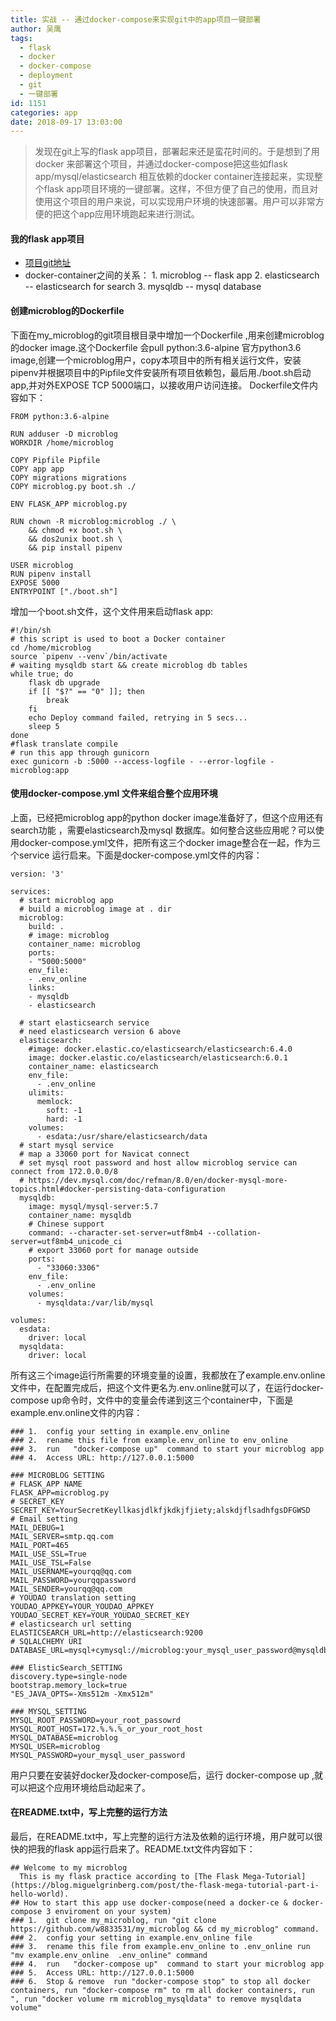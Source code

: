 ```yaml
---
title: 实战 -- 通过docker-compose来实现git中的app项目一键部署
author: 吴鹰
tags:
  - flask
  - docker
  - docker-compose
  - deployment
  - git
  - 一键部署
id: 1151
categories: app
date: 2018-09-17 13:03:00
---
```

> 发现在git上写的flask app项目，部署起来还是蛮花时间的。于是想到了用docker 来部署这个项目，并通过docker-compose把这些如flask app/mysql/elasticsearch 相互依赖的docker container连接起来，实现整个flask app项目环境的一键部署。这样，不但方便了自己的使用，而且对使用这个项目的用户来说，可以实现用户环境的快速部署。用户可以非常方便的把这个app应用环境跑起来进行测试。

#### 我的flask app项目
- [项目git地址](https://github.com/w8833531/my_microblog)
- docker-container之间的关系：
       1. microblog -- flask app
       2. elasticsearch -- elasticsearch for search
       3. mysqldb -- mysql database

#### 创建microblog的Dockerfile
下面在my_microblog的git项目根目录中增加一个Dockerfile ,用来创建microblog的docker image.这个Dockerfile 会pull python:3.6-alpine 官方python3.6 image,创建一个microblog用户，copy本项目中的所有相关运行文件，安装pipenv并根据项目中的Pipfile文件安装所有项目依赖包，最后用./boot.sh启动app,并对外EXPOSE TCP 5000端口，以接收用户访问连接。 
Dockerfile文件内容如下：
```
FROM python:3.6-alpine

RUN adduser -D microblog
WORKDIR /home/microblog

COPY Pipfile Pipfile
COPY app app
COPY migrations migrations
COPY microblog.py boot.sh ./

ENV FLASK_APP microblog.py

RUN chown -R microblog:microblog ./ \
    && chmod +x boot.sh \
    && dos2unix boot.sh \
    && pip install pipenv 

USER microblog
RUN pipenv install
EXPOSE 5000
ENTRYPOINT ["./boot.sh"]
```
增加一个boot.sh文件，这个文件用来启动flask app:
```
#!/bin/sh
# this script is used to boot a Docker container
cd /home/microblog
source `pipenv --venv`/bin/activate
# waiting mysqldb start && create microblog db tables
while true; do
    flask db upgrade
    if [[ "$?" == "0" ]]; then
        break
    fi
    echo Deploy command failed, retrying in 5 secs...
    sleep 5
done
#flask translate compile
# run this app through gunicorn
exec gunicorn -b :5000 --access-logfile - --error-logfile - microblog:app
```

#### 使用docker-compose.yml 文件来组合整个应用环境
上面，已经把microblog app的python docker image准备好了，但这个应用还有search功能 ，需要elasticsearch及mysql 数据库。如何整合这些应用呢？可以使用docker-compose.yml文件，把所有这三个docker image整合在一起，作为三个service 运行启来。下面是docker-compose.yml文件的内容：
```
version: '3'

services:
  # start microblog app
  # build a microblog image at . dir
  microblog:
    build: .
    # image: microblog
    container_name: microblog
    ports:
    - "5000:5000"
    env_file:
    - .env_online
    links:
    - mysqldb
    - elasticsearch

  # start elasticsearch service
  # need elasticsearch version 6 above
  elasticsearch:
    #image: docker.elastic.co/elasticsearch/elasticsearch:6.4.0
    image: docker.elastic.co/elasticsearch/elasticsearch:6.0.1
    container_name: elasticsearch
    env_file:
      - .env_online
    ulimits:
      memlock:
        soft: -1
        hard: -1
    volumes:
      - esdata:/usr/share/elasticsearch/data
  # start mysql service
  # map a 33060 port for Navicat connect 
  # set mysql root password and host allow microblog service can connect from 172.0.0.0/8
  # https://dev.mysql.com/doc/refman/8.0/en/docker-mysql-more-topics.html#docker-persisting-data-configuration
  mysqldb:
    image: mysql/mysql-server:5.7
    container_name: mysqldb
    # Chinese support
    command: --character-set-server=utf8mb4 --collation-server=utf8mb4_unicode_ci
    # export 33060 port for manage outside
    ports:
      - "33060:3306"
    env_file:
      - .env_online
    volumes:
      - mysqldata:/var/lib/mysql

volumes:
  esdata:
    driver: local
  mysqldata:
    driver: local
```
所有这三个image运行所需要的环境变量的设置，我都放在了example.env.online文件中，在配置完成后，把这个文件更名为.env.online就可以了，在运行docker-compose up命令时，文件中的变量会传递到这三个container中，下面是example.env.online文件的内容：
```
### 1.  config your setting in example.env_online
### 2.  rename this file from example.env_online to env_online
### 3.  run   "docker-compose up"  command to start your microblog app
### 4.  Access URL: http://127.0.0.1:5000

### MICROBLOG SETTING
# FLASK_APP NAME
FLASK_APP=microblog.py
# SECRET_KEY
SECRET_KEY=YourSecretKeyllkasjdlkfjkdkjfjiety;alskdjflsadhfgsDFGWSD
# Email setting
MAIL_DEBUG=1
MAIL_SERVER=smtp.qq.com
MAIL_PORT=465
MAIL_USE_SSL=True
MAIL_USE_TSL=False
MAIL_USERNAME=yourqq@qq.com
MAIL_PASSWORD=yourqqpassword
MAIL_SENDER=yourqq@qq.com
# YOUDAO translation setting
YOUDAO_APPKEY=YOUR_YOUDAO_APPKEY
YOUDAO_SECRET_KEY=YOUR_YOUDAO_SECRET_KEY
# elasticsearch url setting
ELASTICSEARCH_URL=http://elasticsearch:9200
# SQLALCHEMY URI
DATABASE_URL=mysql+cymysql://microblog:your_mysql_user_password@mysqldb:3306/microblog

### ElisticSearch_SETTING
discovery.type=single-node
bootstrap.memory_lock=true
"ES_JAVA_OPTS=-Xms512m -Xmx512m"

### MYSQL_SETTING
MYSQL_ROOT_PASSWORD=your_root_passowrd
MYSQL_ROOT_HOST=172.%.%.%_or_your_root_host
MYSQL_DATABASE=microblog
MYSQL_USER=microblog
MYSQL_PASSWORD=your_mysql_user_password
```
用户只要在安装好docker及docker-compose后，运行 docker-compose up ,就可以把这个应用环境给启动起来了。

#### 在README.txt中，写上完整的运行方法
最后，在README.txt中，写上完整的运行方法及依赖的运行环境，用户就可以很快的把我的flask app运行启来了。README.txt文件内容如下：
```
## Welcome to my microblog
  This is my flask practice according to [The Flask Mega-Tutorial](https://blog.miguelgrinberg.com/post/the-flask-mega-tutorial-part-i-hello-world).
## How to start this app use docker-compose(need a docker-ce & docker-compose 3 enviroment on your system)
### 1.  git clone my_microblog, run "git clone https://github.com/w8833531/my_microblog && cd my_microblog" command.
### 2.  config your setting in example.env_online file
### 3.  rename this file from example.env_online to .env_online run   "mv example.env_online  .env_online" command
### 4.  run   "docker-compose up"  command to start your microblog app
### 5.  Access URL: http://127.0.0.1:5000
### 6.  Stop & remove  run "docker-compose stop" to stop all docker containers, run "docker-compose rm" to rm all docker containers, run ", run "docker volume rm microblog_mysqldata" to remove mysqldata volume"
```

